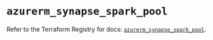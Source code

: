 # `azurerm_synapse_spark_pool`

Refer to the Terraform Registry for docs: [`azurerm_synapse_spark_pool`](https://registry.terraform.io/providers/hashicorp/azurerm/3.112.0/docs/resources/synapse_spark_pool).
